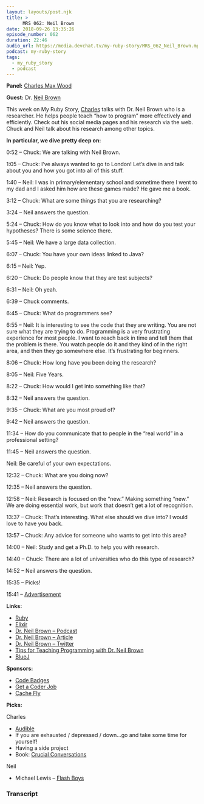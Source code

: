 ```yaml
---
layout: layouts/post.njk
title: >
      MRS 062: Neil Brown
date: 2018-09-26 13:35:26
episode_number: 062
duration: 22:46
audio_url: https://media.devchat.tv/my-ruby-story/MRS_062_Neil_Brown.mp3
podcast: my-ruby-story
tags: 
  - my_ruby_story
  - podcast
---
```


 **Panel:** [Charles Max Wood](https://twitter.com/cmaxw?ref_src=twsrc%255Egoogle%257Ctwcamp%255Eserp%257Ctwgr%255Eauthor)

**Guest:** Dr. [Neil Brown](https://twitter.com/jwright?lang=en)

This week on My Ruby Story, [Charles](https://twitter.com/cmaxw?ref_src=twsrc%255Egoogle%257Ctwcamp%255Eserp%257Ctwgr%255Eauthor) talks with Dr. Neil Brown who is a researcher. He helps people teach “how to program” more effectively and efficiently. Check out his social media pages and his research via the web. Chuck and Neil talk about his research among other topics.

**In particular, we dive pretty deep on:**

0:52 – Chuck: We are talking with Neil Brown.

1:05 – Chuck: I’ve always wanted to go to London! Let’s dive in and talk about you and how you got into all of this stuff.

1:40 – Neil: I was in primary/elementary school and sometime there I went to my dad and I asked him how are these games made? He gave me a book.

3:12 – Chuck: What are some things that you are researching?

3:24 – Neil answers the question.

5:24 – Chuck: How do you know what to look into and how do you test your hypotheses? There is some science there.

5:45 – Neil: We have a large data collection.

6:07 – Chuck: You have your own ideas linked to Java?

6:15 – Neil: Yep.

6:20 – Chuck: Do people know that they are test subjects?

6:31 – Neil: Oh yeah.

6:39 – Chuck comments.

6:45 – Chuck: What do programmers see?

6:55 – Neil: It is interesting to see the code that they are writing. You are not sure what they are trying to do. Programming is a very frustrating experience for most people. I want to reach back in time and tell them that the problem is there. You watch people do it and they kind of in the right area, and then they go somewhere else. It’s frustrating for beginners.

8:06 – Chuck: How long have you been doing the research?

8:05 – Neil: Five Years.

8:22 – Chuck: How would I get into something like that?

8:32 – Neil answers the question.

9:35 – Chuck: What are you most proud of?

9:42 – Neil answers the question.

11:34 – How do you communicate that to people in the “real world” in a professional setting?

11:45 – Neil answers the question.

Neil: Be careful of your own expectations.

12:32 – Chuck: What are you doing now?

12:35 – Neil answers the question.

12:58 – Neil: Research is focused on the “new.” Making something “new.” We are doing essential work, but work that doesn’t get a lot of recognition.

13:37 – Chuck: That’s interesting. What else should we dive into? I would love to have you back.

13:57 – Chuck: Any advice for someone who wants to get into this area?

14:00 – Neil: Study and get a Ph.D. to help you with research.

14:40 – Chuck: There are a lot of universities who do this type of research?

14:52 – Neil answers the question.

15:35 – Picks!

15:41 – [Advertisement](https://devchat.tv/get-a-coder-job/)

**Links:**

- [Ruby](https://www.ruby-lang.org/en/)
- [Elixir](https://elixir-lang.org)
- [Dr. Neil Brown – Podcast](https://hanselminutes.com/636/tips-for-teaching-programming-with-dr-neil-brown)
- [Dr. Neil Brown – Article](http://www.felienne.com/archives/5935)
- [Dr. Neil Brown – Twitter](https://twitter.com/neilccbrown)
- [Tips for Teaching Programming with Dr. Neil Brown](https://radiopublic.com/hanselminutes-fresh-talk-and-tec-8jzRJj/ep/s1!df6ad)
- [BlueJ](https://bluej.org)

**Sponsors:**

- [Code Badges](http://codebadge.org/)
- [Get a Coder Job](http://getacoderjob.com/)
- [Cache Fly](https://www.cachefly.com)

**Picks:**

Charles

- [Audible](https://www.audible.com)
- If you are exhausted / depressed / down...go and take some time for yourself!
- Having a side project
- Book: [Crucial Conversations](https://www.amazon.com/Crucial-Conversations-Talking-Stakes-Second/dp/0071771328/ref=sr_1_1?ie=UTF8&qid=1537748407&sr=8-1&keywords=crucial+conversation) 

Neil

- Michael Lewis – [Flash Boys](https://www.amazon.co.uk/Flash-Boys-Michael-Lewis/dp/0141981032) 


### Transcript


